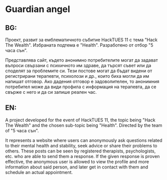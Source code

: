 # Guardian angel

## BG:
 Проект, развит за емблематичното събитие HackTUES 11 с тема "Hack The Wealth". Избраната подтема е "Health". Разработено от отбор "5 часа сън".
 
Представлява сайт, където анонимно потребителите могат да задават въпроси свързани с психичното им здраве, да търсят съвет или да споделят за проблемите си. Тези постове могат да бъдат видени от регистрирани терапевти, психолози и др., които биха могли да им напишат отговор. Ако дадения отговор е задоволителен, то анонимния потребител може да види профила с информация на терапевта, да се свърже с него и да си запише реален час.

## EN:
 A project developed for the event of HackTUES 11, the topic being "Hack The Wealth" and the chosen sub-topic being "Health". Directed by the team of "5 часа сън".

It represents a website where users can anonymously ask questions related to their mental health and stability, seek advice or share their problems to others. These posts can be seen by registered therapists, psychologists, etc. who are able to send them a response. If the given response is proven effective, the anonymous user is allowed to view the profile and more information about said person, and later get in contact with them and schedule an actual appointment.
